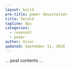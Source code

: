 ```yaml
---
layout: build
pre-title: power devastation
title: herald
tagline: dps
categories:
  - revenant
  - power
author: Xivor
updated: September 11, 2020
---
```


… post contents …